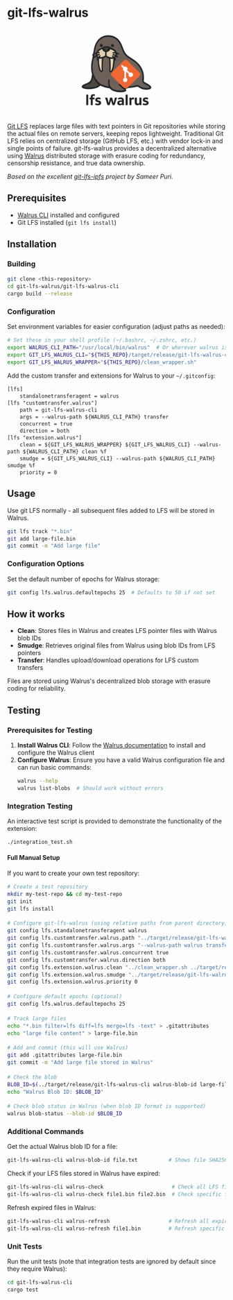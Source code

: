 # git-lfs-walrus

<div align="center">
  <img src="logo.png" alt="git-lfs-walrus logo" width="200"/>
</div>

[Git LFS](https://git-lfs.github.com/) replaces large files with text pointers in Git repositories while storing the actual files on remote servers, keeping repos lightweight. Traditional Git LFS relies on centralized storage (GitHub LFS, etc.) with vendor lock-in and single points of failure. git-lfs-walrus provides a decentralized alternative using [Walrus](https://docs.wal.app/) distributed storage with erasure coding for redundancy, censorship resistance, and true data ownership.

*Based on the excellent [git-lfs-ipfs](https://github.com/sameer/git-lfs-ipfs) project by Sameer Puri.*

## Prerequisites

- [Walrus CLI](https://docs.wal.app/) installed and configured
- Git LFS installed (`git lfs install`)

## Installation

### Building

```bash
git clone <this-repository>
cd git-lfs-walrus/git-lfs-walrus-cli
cargo build --release
```

### Configuration

Set environment variables for easier configuration (adjust paths as needed):

```bash
# Set these in your shell profile (~/.bashrc, ~/.zshrc, etc.)
export WALRUS_CLI_PATH="/usr/local/bin/walrus"  # Or wherever walrus is installed
export GIT_LFS_WALRUS_CLI="${THIS_REPO}/target/release/git-lfs-walrus-cli"
export GIT_LFS_WALRUS_WRAPPER="${THIS_REPO}/clean_wrapper.sh" 
```

Add the custom transfer and extensions for Walrus to your `~/.gitconfig`:

```
[lfs]
	standalonetransferagent = walrus
[lfs "customtransfer.walrus"]
	path = git-lfs-walrus-cli
	args = --walrus-path ${WALRUS_CLI_PATH} transfer
	concurrent = true
	direction = both
[lfs "extension.walrus"]
    clean = ${GIT_LFS_WALRUS_WRAPPER} ${GIT_LFS_WALRUS_CLI} --walrus-path ${WALRUS_CLI_PATH} clean %f
    smudge = ${GIT_LFS_WALRUS_CLI} --walrus-path ${WALRUS_CLI_PATH} smudge %f
    priority = 0
```

## Usage

Use git LFS normally - all subsequent files added to LFS will be stored in Walrus.

```bash
git lfs track "*.bin"
git add large-file.bin
git commit -m "Add large file"
```

### Configuration Options

Set the default number of epochs for Walrus storage:

```bash
git config lfs.walrus.defaultepochs 25  # Defaults to 50 if not set
```

## How it works

- **Clean**: Stores files in Walrus and creates LFS pointer files with Walrus blob IDs
- **Smudge**: Retrieves original files from Walrus using blob IDs from LFS pointers  
- **Transfer**: Handles upload/download operations for LFS custom transfers

Files are stored using Walrus's decentralized blob storage with erasure coding for reliability.

## Testing

### Prerequisites for Testing

1. **Install Walrus CLI**: Follow the [Walrus documentation](https://docs.wal.app/) to install and configure the Walrus client
2. **Configure Walrus**: Ensure you have a valid Walrus configuration file and can run basic commands:
   ```bash
   walrus --help
   walrus list-blobs  # Should work without errors
   ```

### Integration Testing

An interactive test script is provided to demonstrate the functionality of the extension:

```bash
./integration_test.sh
``` 

#### Full Manual Setup

If you want to create your own test repository:

```bash
# Create a test repository
mkdir my-test-repo && cd my-test-repo
git init
git lfs install

# Configure git-lfs-walrus (using relative paths from parent directory)
git config lfs.standalonetransferagent walrus
git config lfs.customtransfer.walrus.path "../target/release/git-lfs-walrus-cli"
git config lfs.customtransfer.walrus.args "--walrus-path walrus transfer"
git config lfs.customtransfer.walrus.concurrent true
git config lfs.customtransfer.walrus.direction both
git config lfs.extension.walrus.clean "../clean_wrapper.sh ../target/release/git-lfs-walrus-cli --walrus-path walrus clean %f"
git config lfs.extension.walrus.smudge "../target/release/git-lfs-walrus-cli --walrus-path walrus smudge %f"
git config lfs.extension.walrus.priority 0

# Configure default epochs (optional)
git config lfs.walrus.defaultepochs 25

# Track large files
echo "*.bin filter=lfs diff=lfs merge=lfs -text" > .gitattributes
echo "large file content" > large-file.bin

# Add and commit (this will use Walrus)
git add .gitattributes large-file.bin
git commit -m "Add large file stored in Walrus"

# Check the blob
BLOB_ID=$(../target/release/git-lfs-walrus-cli walrus-blob-id large-file.bin | grep "Walrus Blob ID:" | awk -F': ' '{print $2}')
echo "Walrus Blob ID: $BLOB_ID"
   
# Check blob status in Walrus (when blob ID format is supported)
walrus blob-status --blob-id $BLOB_ID
```

### Additional Commands

Get the actual Walrus blob ID for a file:

```bash
git-lfs-walrus-cli walrus-blob-id file.txt          # Shows file SHA256 and Walrus blob ID
```

Check if your LFS files stored in Walrus have expired:

```bash
git-lfs-walrus-cli walrus-check                      # Check all LFS files
git-lfs-walrus-cli walrus-check file1.bin file2.bin  # Check specific files
```

Refresh expired files in Walrus:

```bash
git-lfs-walrus-cli walrus-refresh                   # Refresh all expired files
git-lfs-walrus-cli walrus-refresh file1.bin         # Refresh specific files
```

### Unit Tests

Run the unit tests (note that integration tests are ignored by default since they require Walrus):

```bash
cd git-lfs-walrus-cli
cargo test
````
